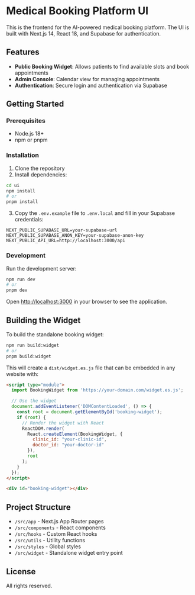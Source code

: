 # Medical Booking Platform UI

This is the frontend for the AI-powered medical booking platform. The UI is built with Next.js 14, React 18, and Supabase for authentication.

## Features

- **Public Booking Widget**: Allows patients to find available slots and book appointments
- **Admin Console**: Calendar view for managing appointments
- **Authentication**: Secure login and authentication via Supabase

## Getting Started

### Prerequisites

- Node.js 18+
- npm or pnpm

### Installation

1. Clone the repository
2. Install dependencies:

```bash
cd ui
npm install
# or
pnpm install
```

3. Copy the `.env.example` file to `.env.local` and fill in your Supabase credentials:

```
NEXT_PUBLIC_SUPABASE_URL=your-supabase-url
NEXT_PUBLIC_SUPABASE_ANON_KEY=your-supabase-anon-key
NEXT_PUBLIC_API_URL=http://localhost:3000/api
```

### Development

Run the development server:

```bash
npm run dev
# or
pnpm dev
```

Open [http://localhost:3000](http://localhost:3000) in your browser to see the application.

## Building the Widget

To build the standalone booking widget:

```bash
npm run build:widget
# or
pnpm build:widget
```

This will create a `dist/widget.es.js` file that can be embedded in any website with:

```html
<script type="module">
  import BookingWidget from 'https://your-domain.com/widget.es.js';

  // Use the widget
  document.addEventListener('DOMContentLoaded', () => {
    const root = document.getElementById('booking-widget');
    if (root) {
      // Render the widget with React
      ReactDOM.render(
        React.createElement(BookingWidget, { 
          clinic_id: "your-clinic-id",
          doctor_id: "your-doctor-id" 
        }),
        root
      );
    }
  });
</script>

<div id="booking-widget"></div>
```

## Project Structure

- `/src/app` - Next.js App Router pages
- `/src/components` - React components
- `/src/hooks` - Custom React hooks
- `/src/utils` - Utility functions
- `/src/styles` - Global styles
- `/src/widget` - Standalone widget entry point

## License

All rights reserved. 
